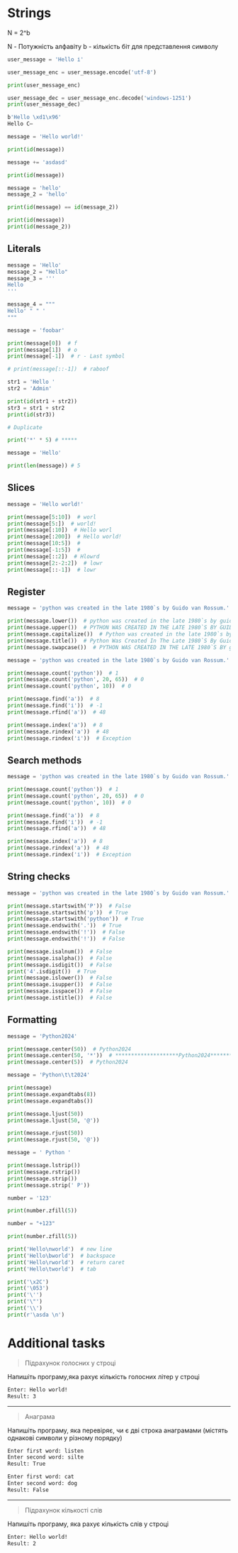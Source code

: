 # Strings

N = 2^b

N - Потужність алфавіту
b - кількість біт для представлення символу

```python
user_message = 'Hello і'

user_message_enc = user_message.encode('utf-8')

print(user_message_enc)

user_message_dec = user_message_enc.decode('windows-1251')
print(user_message_dec)
```

```bash
b'Hello \xd1\x96'
Hello С–
```

```python
message = 'Hello world!'

print(id(message))

message += 'asdasd'

print(id(message))
```

```python
message = 'hello'
message_2 = 'hello'

print(id(message) == id(message_2))

print(id(message))
print(id(message_2))
```

## Literals

```python
message = 'Hello'
message_2 = "Hello"
message_3 = '''
Hello
'''

message_4 = """
Hello' " " '
"""
```

```python
message = 'foobar'

print(message[0])  # f
print(message[1])  # o
print(message[-1])  # r - Last symbol

# print(message[::-1])  # raboof
```

```python
str1 = 'Hello '
str2 = 'Admin'

print(id(str1 + str2))
str3 = str1 + str2
print(id(str3)) 

# Duplicate

print('*' * 5) # *****

message = 'Hello'

print(len(message)) # 5
```


## Slices

```python
message = 'Hello world!'

print(message[5:10])  # worl
print(message[5:])  # world!
print(message[:10])  # Hello worl
print(message[:200])  # Hello world!
print(message[10:5])  #
print(message[-1:5])  #
print(message[::2])  # Hlowrd
print(message[2:-2:2])  # lowr
print(message[::-1])  # lowr
```

## Register

```python
message = 'python was created in the late 1980`s by Guido van Rossum.'

print(message.lower())  # python was created in the late 1980`s by guido van rossum.
print(message.upper())  # PYTHON WAS CREATED IN THE LATE 1980`S BY GUIDO VAN ROSSUM.
print(message.capitalize())  # Python was created in the late 1980`s by guido van rossum.
print(message.title())  # Python Was Created In The Late 1980`S By Guido Van Rossum.
print(message.swapcase())  # PYTHON WAS CREATED IN THE LATE 1980`S BY gUIDO VAN rOSSUM.
```


```python
message = 'python was created in the late 1980`s by Guido van Rossum.'

print(message.count('python'))  # 1
print(message.count('python', 20, 65))  # 0
print(message.count('python', 10))  # 0

print(message.find('a'))  # 8
print(message.find('і'))  # -1
print(message.rfind('a'))  # 48

print(message.index('a'))  # 8
print(message.rindex('a'))  # 48
print(message.rindex('і'))  # Exception
```

## Search methods

```python
message = 'python was created in the late 1980`s by Guido van Rossum.'

print(message.count('python'))  # 1
print(message.count('python', 20, 65))  # 0
print(message.count('python', 10))  # 0

print(message.find('a'))  # 8
print(message.find('і'))  # -1
print(message.rfind('a'))  # 48

print(message.index('a'))  # 8
print(message.rindex('a'))  # 48
print(message.rindex('і'))  # Exception
```


## String checks

```python
message = 'python was created in the late 1980`s by Guido van Rossum.'

print(message.startswith('P'))  # False
print(message.startswith('p'))  # True
print(message.startswith('python'))  # True
print(message.endswith('.'))  # True
print(message.endswith('!'))  # False
print(message.endswith('!'))  # False

print(message.isalnum())  # False
print(message.isalpha())  # False
print(message.isdigit())  # False
print('4'.isdigit())  # True
print(message.islower())  # False
print(message.isupper())  # False
print(message.isspace())  # False
print(message.istitle())  # False
```


## Formatting

```python
message = 'Python2024'

print(message.center(50))  # Python2024
print(message.center(50, '*'))  # ********************Python2024********************
print(message.center(5))  # Python2024

message = 'Python\t\t2024'

print(message)
print(message.expandtabs(8))
print(message.expandtabs())

print(message.ljust(50))
print(message.ljust(50, '@'))

print(message.rjust(50))
print(message.rjust(50, '@'))

message = ' Python '

print(message.lstrip())
print(message.rstrip())
print(message.strip())
print(message.strip(' P'))

number = '123'

print(number.zfill(5))

number = "+123"

print(number.zfill(5))

print('Hello\nworld')  # new line
print('Hello\bworld')  # backspace
print('Hello\rworld')  # return caret
print('Hello\tworld')  # tab

print('\x2C')
print('\053')
print('\'')
print('\"')
print('\\')
print(r'\asda \n')
```

# Additional tasks
> Підрахунок голосних у строці


Напишіть програму,яка рахує кількість голосних літер у строці

```bash
Enter: Hello world!
Result: 3
```
---
> Анаграма

Напишіть програму, яка перевіряє, чи є дві строка анаграмами (містять однакові символи у різному порядку)

```bash
Enter first word: listen
Enter second word: silte
Result: True

Enter first word: cat
Enter second word: dog
Result: False
```
---
> Підрахунок кількості слів

Напишіть програму, яка рахує кількість слів у строці

```bash
Enter: Hello world!
Result: 2
```

